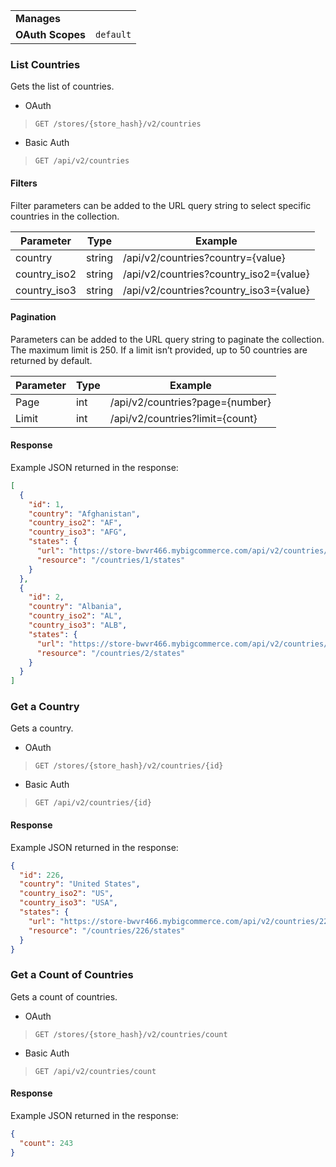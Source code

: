 |||
|---|---|
| **Manages** |
| **OAuth Scopes** | `default`

### <span class="jumptarget"> List Countries </span>

Gets the list of countries.

*   OAuth
>`GET /stores/{store_hash}/v2/countries`
*   Basic Auth
>`GET /api/v2/countries`

#### <span class="jumptarget"> Filters </span>

Filter parameters can be added to the URL query string to select specific countries in the collection.

| Parameter | Type | Example |
| --- | --- | --- |
| country | string | /api/v2/countries?country={value} |
| country_iso2 | string | /api/v2/countries?country_iso2={value} |
| country_iso3 | string | /api/v2/countries?country_iso3={value} |

#### <span class="jumptarget"> Pagination </span>

Parameters can be added to the URL query string to paginate the collection. The maximum limit is 250. If a limit isn’t provided, up to 50 countries are returned by default.

| Parameter | Type | Example |
| --- | --- | --- |
| Page | int | /api/v2/countries?page={number} |
| Limit | int | /api/v2/countries?limit={count} |


#### <span class="jumptarget"> Response </span>

Example JSON returned in the response:

```json
[
  {
    "id": 1,
    "country": "Afghanistan",
    "country_iso2": "AF",
    "country_iso3": "AFG",
    "states": {
      "url": "https://store-bwvr466.mybigcommerce.com/api/v2/countries/1/states.json",
      "resource": "/countries/1/states"
    }
  },
  {
    "id": 2,
    "country": "Albania",
    "country_iso2": "AL",
    "country_iso3": "ALB",
    "states": {
      "url": "https://store-bwvr466.mybigcommerce.com/api/v2/countries/2/states.json",
      "resource": "/countries/2/states"
    }
  }
]
```

### <span class="jumptarget"> Get a Country </span>

Gets a country.

*   OAuth
>`GET /stores/{store_hash}/v2/countries/{id}`
*   Basic Auth
>`GET /api/v2/countries/{id}`

#### <span class="jumptarget"> Response </span>

Example JSON returned in the response:

```json
{
  "id": 226,
  "country": "United States",
  "country_iso2": "US",
  "country_iso3": "USA",
  "states": {
    "url": "https://store-bwvr466.mybigcommerce.com/api/v2/countries/226/states.json",
    "resource": "/countries/226/states"
  }
}
```

### <span class="jumptarget"> Get a Count of Countries </span>

Gets a count of countries.

*   OAuth
>`GET /stores/{store_hash}/v2/countries/count`
*   Basic Auth
>`GET /api/v2/countries/count`

#### <span class="jumptarget"> Response </span>

Example JSON returned in the response:

```json
{
  "count": 243
}
```
